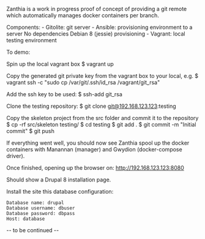 
Zanthia is a work in progress proof of concept of providing a git remote which
automatically manages docker containers per branch.

Components:
	- Gitolite: git server
	- Ansible: provisioning environment to a server
		No dependencies Debian 8 (jessie) provisioning
	- Vagrant: local testing environment

To demo:

Spin up the local vagrant box
$ vagrant up

Copy the generated git private key from the vagrant box to your local, e.g.
$ vagrant ssh -c "sudo cp /var/git/.ssh/id_rsa /vagrant/git_rsa"

Add the ssh key to be used:
$ ssh-add git_rsa

Clone the testing repository:
$ git clone git@192.168.123.123:testing

Copy the skeleton project from the src folder and commit it to the repository
$ cp -rf src/skeleton testing/
$ cd testing
$ git add .
$ git commit -m "Initial commit"
$ git push

If everything went well, you should now see Zanthia spool up the docker
containers with Manannan (manager) and Gwydion (docker-compose driver).

Once finished, opening up the browser on:
	http://192.168.123.123:8080

Should show a Drupal 8 installation page.

Install the site this database configuration:

	Database name: drupal
	Database username: dbuser
	Database password: dbpass
	Host: database

-- to be continued --
